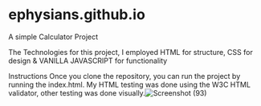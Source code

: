 # ephysians.github.io
A simple Calculator Project

The Technologies
for this project, I employed HTML for structure, CSS for design & VANILLA JAVASCRIPT for functionality

Instructions
Once you clone the repository, you can run the project by running the index.html. My HTML testing was done using the W3C HTML validator, other testing was done visually.![Screenshot (93)](https://user-images.githubusercontent.com/104981589/184325881-2841b009-7090-479f-8b1e-897cd78abb54.png)
